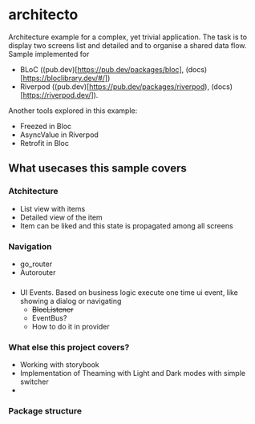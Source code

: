 # architecto

Architecture example for a complex, yet trivial application. The task is to display two screens list and detailed and to organise a shared data flow. 
Sample implemented for
- BLoC ((pub.dev)[https://pub.dev/packages/bloc], (docs)[https://bloclibrary.dev/#/]) 
- Riverpod ((pub.dev)[https://pub.dev/packages/riverpod), (docs)[https://riverpod.dev/]).

Another tools explored in this example:
- Freezed in Bloc
- AsyncValue in Riverpod
- Retrofit in Bloc



## What usecases this sample covers

### Atchitecture
- List view with items
- Detailed view of the item
- Item can be liked and this state is propagated among all screens


### Navigation
- go_router 
- Autorouter


### 
- UI Events. Based on business logic execute one time ui event, like showing a dialog or navigating
  - ~~BlocListener~~ 
  - EventBus?
  - How to do it in provider

### What else this project covers?
- Working with storybook
- Implementation of Theaming with Light and Dark modes with simple switcher
-


### Package structure 


